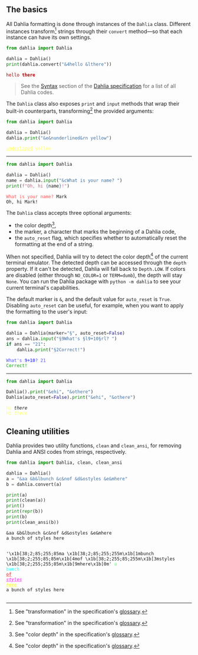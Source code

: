 <style>
  .dh2 { color: #0a0; }
  .dh4 { color: #a00; }
  .dh9 { color: #55f; }
  .dha { color: #5f5; }
  .dhb { color: #5ff; }
  .dhc { color: #f55; }
  .dhd { color: #f5f; }
  .dhe { color: #ff5; }
  .dhl { font-weight: bold; }
  .dhm { text-decoration: line-through; }
  .dhn { text-decoration: underline; }
  .dho { font-style: italic; }
  .dimmed { color: #919199; }
</style>

## The basics

All Dahlia formatting is done through instances of the `Dahlia` class. Different
instances transform[^1] strings through their `convert` method—so that each
instance can have its own settings.

```py
from dahlia import Dahlia

dahlia = Dahlia()
print(dahlia.convert("&4hello &lthere"))
```
<div class="highlight"><pre><code><span class="dh4">hello <span class="dhl">there</span></span></code></pre></div>

> See the [Syntax] section of the [Dahlia specification] for a list of all Dahlia
codes.

The `Dahlia` class also exposes `print` and `input` methods that wrap their
built-in counterparts, transforming[^1] the provided arguments:
```py
from dahlia import Dahlia

dahlia = Dahlia()
dahlia.print("&e&nunderlined&rn yellow")
```
<div class="highlight"><pre><code><span class="dhe"><span class="dhn">underlined</span> yellow</span></code></pre></div>

[^1]: See "transformation" in the specification's [glossary].

---

```py
from dahlia import Dahlia

dahlia = Dahlia()
name = dahlia.input("&cWhat is your name? ")
print(f"Oh, hi {name}!")
```
<div class="highlight"><pre><code><span class="dhc">What is your name? </span>Mark
Oh, hi Mark!</code></pre></div>

The `Dahlia` class accepts three optional arguments:

* the color depth[^2],
* the marker, a character that marks the beginning of a Dahlia code,
* the `auto_reset` flag, which specifies whether to automatically reset the
  formatting at the end of a string.

When not specified, Dahlia will try to detect the color depth[^2] of the current
terminal emulator. The detected depth can be accessed through the `depth`
property. If it can't be detected, Dahlia will fall back to `Depth.LOW`. If
colors are disabled (either through `NO_COLOR=1` or `TERM=dumb`), the depth will
stay `None`. You can run the Dahlia package with `python -m dahlia` to see your
current terminal's capabilities.

[^2]: See "color depth" in the specification's [glossary].

The default marker is `&`, and the default value for `auto_reset` is `True`.
Disabling `auto_reset` can be useful, for example, when you want to apply the
formatting to the user's input:
```py
from dahlia import Dahlia

dahlia = Dahlia(marker="§", auto_reset=False)
ans = dahlia.input("§9What's §l9+10§rl? ")
if ans == "21":
    dahlia.print("§2Correct!")
```
<div class="highlight"><pre><code><span class="dh9">What's <span class="dhl">9+10</span>? 21</span>
<span class="dh2">Correct!</span></code></pre></div>

---

```py
from dahlia import Dahlia

Dahlia().print("&ehi", "&othere")
Dahlia(auto_reset=False).print("&ehi", "&othere")
```
<div class="highlight"><pre><code><span class="dhe">hi</span> <span class="dho">there</span>
<span class="dhe">hi <span class="dho">there</span></span></code></pre></div>



## Cleaning utilities
Dahlia provides two utility functions, `clean` and `clean_ansi`, for removing
Dahlia and ANSI codes from strings, respectively.
```py
from dahlia import Dahlia, clean, clean_ansi

dahlia = Dahlia()
a = "&aa &b&lbunch &c&nof &d&ostyles &e&mhere"
b = dahlia.convert(a)

print(a)
print(clean(a))
print()
print(repr(b))
print(b)
print(clean_ansi(b))
```
<div class="highlight"><pre><code>&aa &b&lbunch &c&nof &d&ostyles &e&mhere
a bunch of styles here

'\x1b[38;2;85;255;85ma \x1b[38;2;85;255;255m\x1b[1mbunch \x1b[38;2;255;85;85m\x1b[4mof \x1b[38;2;255;85;255m\x1b[3mstyles \x1b[38;2;255;255;85m\x1b[9mhere\x1b[0m'
<span class="dha">a </span><span class="dhl"><span class="dhb">bunch </span><span class="dhc"><span class="dhn">of </span></span><span class="dho"><span class="dhd"><span class="dhn">styles </span></span><span class="dhe"><span class="dhm"><span class="dhn">here</span></span></span></span></span>
a bunch of styles here
</code></pre></div>

[glossary]: https://github.com/dahlia-lib/spec/blob/main/SPECIFICATION.md#glossary
[Syntax]: https://github.com/dahlia-lib/spec/blob/main/SPECIFICATION.md#syntax
[Dahlia specification]: https://github.com/dahlia-lib/spec/